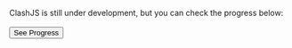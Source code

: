 ClashJS is still under development, but you can check the progress below:<br><br>
<a href="progress" style="color: black"><button>See Progress</button></a>
